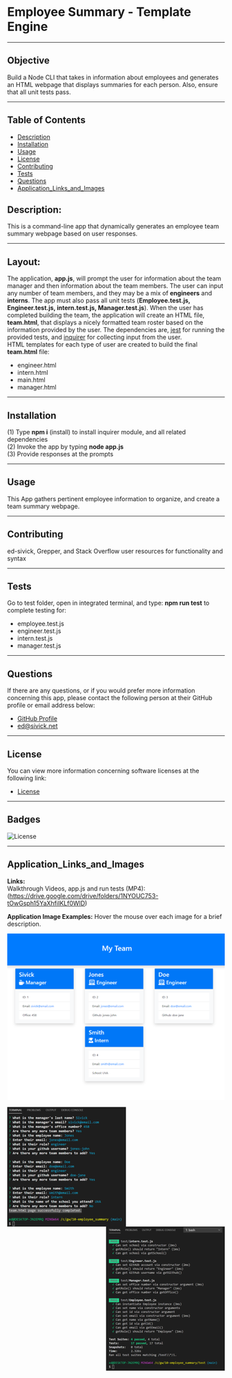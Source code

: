# Employee Summary - Template Engine  
___
## Objective
Build a Node CLI that takes in information about employees and generates an HTML webpage that displays summaries for each person.  Also, ensure that all unit tests pass.
___
## Table of Contents
* [Description](#description)
* [Installation](#installation)
* [Usage](#usage)
* [License](#license)
* [Contributing](#contributing)
* [Tests](#tests)
* [Questions](#questions)
* [Application_Links_and_Images](#application_links_and_images)
## Description:
 This is a command-line app that dynamically generates an employee team summary webpage based on user responses.
_____
## Layout:
The application, **app.js**, will prompt the user for information about the team manager and then information about the team members. The user can input any number of team members, and they may be a mix of **engineers** and **interns**. The app must also pass all unit tests (**Employee.test.js, Engineer.test.js, intern.test.js, Manager.test.js**). When the user has completed building the team, the application will create an HTML file, **team.html**, that displays a nicely formatted team roster based on the information provided by the user. The dependencies are, [jest](https://jestjs.io/) for running the provided tests, and [inquirer](https://www.npmjs.com/package/inquirer) for collecting input from the user.  
HTML templates for each type of user are created to build the final **team.html** file:
- engineer.html
- intern.html
- main.html
- manager.html
___
## Installation
(1) Type **npm i** (install) to install inquirer module, and all related dependencies   
(2) Invoke the app by typing **node app.js**   
(3) Provide responses at the prompts   
_____
## Usage
This App gathers pertinent employee information to organize, and create a team summary webpage. 
_____
## Contributing
ed-sivick, Grepper, and Stack Overflow user resources for functionality and syntax
_____
## Tests
Go to test folder, open in integrated terminal, and type: **npm run test** to complete testing for:
- employee.test.js
- engineer.test.js
- intern.test.js
- manager.test.js
_____
## Questions
If there are any questions, or if you would prefer more information concerning this app,
please contact the following person at their GitHub profile or email address below:

* [GitHub Profile](https://github.com/ed-sivick)
* ed@sivick.net
_____
## License
You can view more information concerning software licenses at the following link:

* [License](https://opensource.org/licenses/MIT)
_____
## Badges
![License](https://img.shields.io/badge/License-MIT-blue.svg "License Badge")
___
## Application_Links_and_Images  
**Links:**  
Walkthrough Videos, app.js and run tests (MP4): (https://drive.google.com/drive/folders/1NYOUC753-tOwGsph15YaXhfiIKLf0WlD)   

**Application Image Examples:** Hover the mouse over each image for a brief description.
<p align="left">
  <img src="images/team_image1.png" width="600" margin-bottom: 10px; title="image of My Team or team.html file" alt="image of My Team or team.html file">
  </p>
  
  <p align="left">
  <img src="images/appjs_image1.png" width="275" align="left" title="image of app.js file output" alt="image of app.js file output">
  </p>

  <p align="right">
  <img src="images/test_image1.png" width="275" align="right" margin-top: 10px; title="image of run test output" alt="image of run test output">
  </p>